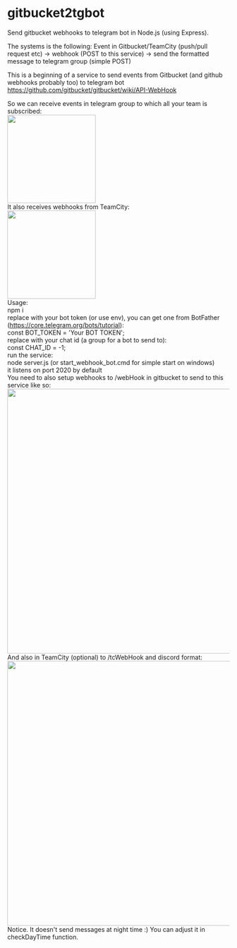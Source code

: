 # gitbucket2tgbot
Send gitbucket webhooks to telegram bot in Node.js (using Express).

The systems is the following:
Event in Gitbucket/TeamCity (push/pull request etc) -> webhook (POST to this service) -> send the formatted message to telegram group (simple POST)

This is a beginning of a service to send events from Gitbucket (and github webhooks probably too) to telegram bot https://github.com/gitbucket/gitbucket/wiki/API-WebHook

So we can receive events in telegram group to which all your team is subscribed:<br/>
<img src="https://github.com/freerider7777/gitbucket2tgbot/assets/6572573/e60b7e19-6ee2-43e6-988c-b90926cf3d30" width="200">
<br/>
It also receives webhooks from TeamCity:<br/>
<img src="https://github.com/freerider7777/gitbucket2tgbot/assets/6572573/e7f0e409-110c-4434-8347-5afc2c054bb0" width="200">
<br/>
Usage:<br/>
npm i
<br/>
replace with your bot token (or use env), you can get one from BotFather (https://core.telegram.org/bots/tutorial):<br/>
const BOT_TOKEN = 'Your BOT TOKEN';
<br/>
replace with your chat id (a group for a bot to send to):<br/>
const CHAT_ID = -1;
<br/>
run the service:<br/>
node server.js (or start_webhook_bot.cmd for simple start on windows)
<br/>
it listens on port 2020 by default
<br/>
You need to also setup webhooks to /webHook in gitbucket to send to this service like so:<br/>
<img src="https://github.com/freerider7777/gitbucket2tgbot/assets/6572573/b05df51a-4d84-4784-88c3-fc693c266e79" width="600">
<br/>
And also in TeamCity (optional) to /tcWebHook and discord format:<br/>
<img src="https://github.com/freerider7777/gitbucket2tgbot/assets/6572573/329af22a-b542-4bd7-af11-ceb74b7cb423" width="600">
<br/>
Notice. It doesn't send messages at night time :) You can adjust it in checkDayTime function.
